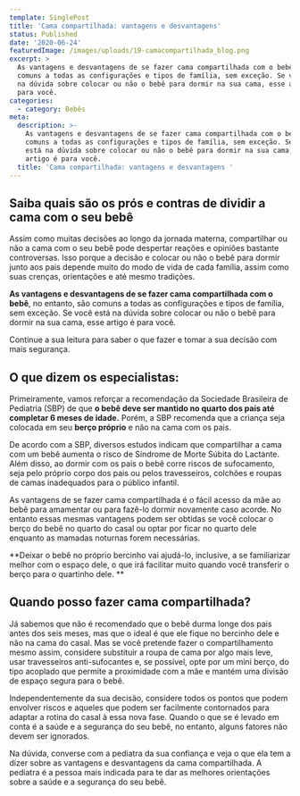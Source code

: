 ```yaml
---
template: SinglePost
title: 'Cama compartilhada: vantagens e desvantagens'
status: Published
date: '2020-06-24'
featuredImage: /images/uploads/19-camacompartilhada_blog.png
excerpt: >
  As vantagens e desvantagens de se fazer cama compartilhada com o bebê são
  comuns a todas as configurações e tipos de família, sem exceção. Se você está
  na dúvida sobre colocar ou não o bebê para dormir na sua cama, esse artigo é
  para você. 
categories:
  - category: Bebês
meta:
  description: >-
    As vantagens e desvantagens de se fazer cama compartilhada com o bebê são
    comuns a todas as configurações e tipos de família, sem exceção. Se você
    está na dúvida sobre colocar ou não o bebê para dormir na sua cama, esse
    artigo é para você. 
  title: 'Cama compartilhada: vantagens e desvantagens '
---
```

## Saiba quais são os prós e contras de dividir a cama com o seu bebê



Assim como muitas decisões ao longo da jornada materna, compartilhar ou não a cama com o seu bebê pode despertar reações e opiniões bastante controversas. Isso porque a decisão e colocar ou não o bebê para dormir junto aos pais depende muito do modo de vida de cada família, assim como suas crenças, orientações e até mesmo tradições. 



**As vantagens e desvantagens de se fazer cama compartilhada com o bebê**, no entanto, são comuns a todas as configurações e tipos de família, sem exceção.  Se você está na dúvida sobre colocar ou não o bebê para dormir na sua cama, esse artigo é para você. 



Continue a sua leitura para saber o que fazer e tomar a sua decisão com mais segurança.



## O que dizem os especialistas:



Primeiramente, vamos reforçar a recomendação da Sociedade Brasileira de Pediatria (SBP) de que **o bebê deve ser mantido no quarto dos pais até completar 6 meses de idade.** Porém, a SBP recomenda que a criança seja colocada em seu **berço próprio** e não na cama com os pais. 



De acordo com a SBP, diversos estudos indicam que compartilhar a cama com um bebê aumenta o risco de Síndrome de Morte Súbita do Lactante. Além disso, ao dormir com os pais o bebê corre riscos de sufocamento, seja pelo próprio corpo dos pais ou pelos travesseiros, colchões e roupas de camas inadequados para o público infantil.



As vantagens de se fazer cama compartilhada é o fácil acesso da mãe ao bebê para amamentar ou para fazê-lo dormir novamente caso acorde. No entanto essas mesmas vantagens podem ser obtidas se você colocar o berço do bebê no quarto do casal ou optar por ficar no quarto dele enquanto as mamadas noturnas forem necessárias. 



**Deixar o bebê no próprio bercinho vai ajudá-lo, inclusive, a se familiarizar melhor com o espaço dele, o que irá facilitar muito quando você transferir o berço para o quartinho dele.**



## Quando posso fazer cama compartilhada?



Já sabemos que não é recomendado que o bebê durma longe dos pais antes dos seis meses, mas que o ideal é que ele fique no bercinho dele e não na cama do casal. Mas se você pretende fazer o compartilhamento mesmo assim, considere substituir a roupa de cama por algo mais leve, usar travesseiros anti-sufocantes e, se possível, opte por um mini berço, do tipo acoplado que permite a proximidade com a mãe e mantém uma divisão de espaço segura para o bebê.



Independentemente da sua decisão, considere todos os pontos que podem envolver riscos e aqueles que podem ser facilmente contornados para adaptar a rotina do casal à essa nova fase. Quando o que se é levado em conta é a saúde e a segurança do seu bebê, no entanto, alguns fatores não devem ser ignorados.



Na dúvida, converse com a pediatra da sua confiança e veja o que ela tem a dizer sobre as vantagens e desvantagens da cama compartilhada. A pediatra é a pessoa mais indicada para te dar as melhores orientações sobre a saúde e a segurança do seu bebê.

